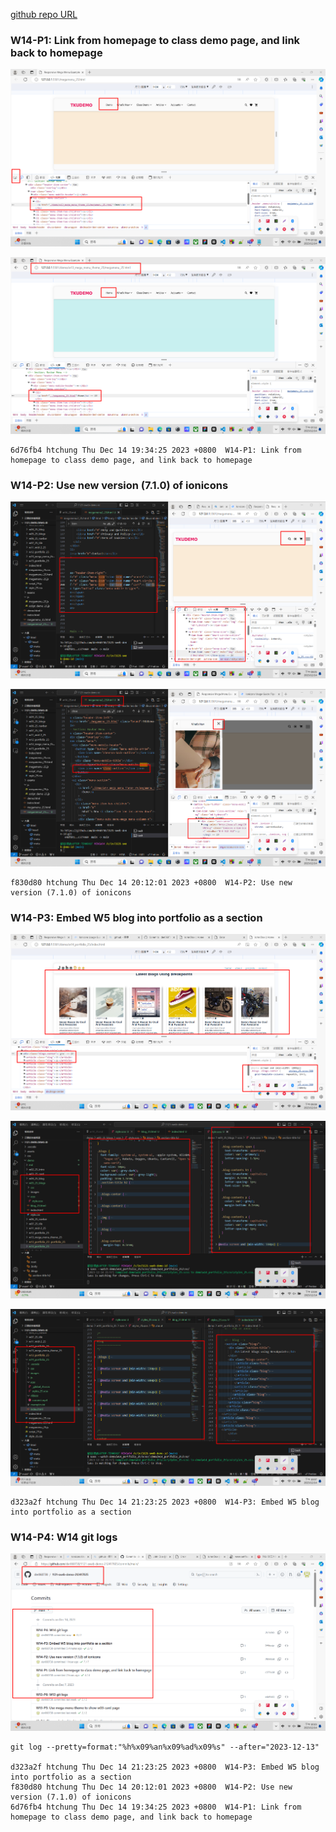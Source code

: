 [github repo URL](https://github.com/der060738/1121-sweb-demo-212417025.git)

### W14-P1: Link from homepage to class demo page, and link back to homepage
 
![](w14-p1-1.png)
 
![](w14-p1-2.png)
 
```
6d76fb4 htchung Thu Dec 14 19:34:25 2023 +0800  W14-P1: Link from homepage to class demo page, and link back to homepage
```

### W14-P2: Use new version (7.1.0) of ionicons
 
![](w14-p2-1.png)
 
![](w14-p2-2.png)
 
```
f830d80 htchung Thu Dec 14 20:12:01 2023 +0800  W14-P2: Use new version (7.1.0) of ionicons
```

### W14-P3: Embed W5 blog into portfolio as a section
 
![](w14-p3-1.png)
 
![](w14-p3-2.png)
 
![](w14-p3-3.png)
 
```
d323a2f htchung Thu Dec 14 21:23:25 2023 +0800  W14-P3: Embed W5 blog into portfolio as a section
```

### W14-P4: W14 git logs
 
![](w14-p4.png)
 
```
git log --pretty=format:"%h%x09%an%x09%ad%x09%s" --after="2023-12-13"
 
d323a2f htchung Thu Dec 14 21:23:25 2023 +0800  W14-P3: Embed W5 blog into portfolio as a section
f830d80 htchung Thu Dec 14 20:12:01 2023 +0800  W14-P2: Use new version (7.1.0) of ionicons
6d76fb4 htchung Thu Dec 14 19:34:25 2023 +0800  W14-P1: Link from homepage to class demo page, and link back to homepage
```